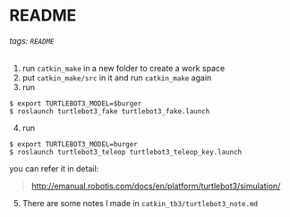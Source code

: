 README
===
###### tags: `README`
1. run `catkin_make` in a new folder to create a work space
2. put `catkin_make/src` in it and run `catkin_make` again
3. run
```
$ export TURTLEBOT3_MODEL=$burger
$ roslaunch turtlebot3_fake turtlebot3_fake.launch
```
4. run
```
$ export TURTLEBOT3_MODEL=burger
$ roslaunch turtlebot3_teleop turtlebot3_teleop_key.launch
```
you can refer it in detail:
>http://emanual.robotis.com/docs/en/platform/turtlebot3/simulation/
5. There are some notes I made in  `catkin_tb3/turtlebot3_note.md`
